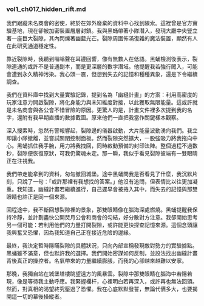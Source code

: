 <!-- author: Codex-A / vol:1 / ch:017 -->
### vol1_ch017_hidden_rift.md

我們跟蹤未名商會的密使，終於在郊外廢棄的資料中心找到線索。這裡曾是官方實驗基地，現在卻被加密裝置層層封鎖。我與黑蛹帶著小隊潛入，發現大廳中央豎立著一座巨大裂隙，其內閃爍著幽藍光芒。裂隙周圍佈滿復雜的魔法裝置，顯然有人在此研究通道穩定性。

靠近裂隙時，我聽到嗡嗡聲在耳邊回響，像有無數人在低語。黑蛹檢測後表示，裂隙連通的或許不是普通副本，而是更深層的數字潛域。他提醒我若強行闖入，可能會遭到永久精神污染。我心頭一震，但想到失去的記憶和種種異象，還是下令繼續調查。

我們在資料庫中找到大量實驗記錄，提到名為「幽縫計畫」的方案：利用高密度的玩家注意力開啟裂隙，將化身能力與未知維度對接，以此獲取無限能量。這或許就是未名商會與各公會不惜冒險的原因。更驚人的是，計畫文件裡多次提到我的名字，還附有我早期直播的數據截圖。原來他們一直把我當作關鍵樣本觀察。

深入搜索時，忽然有警報響起，裂隙邊的儀器啟動，大片能量波動湧向我們。我立即讓小隊撤離，並嘗試關閉控制面板。然而裂隙突然擴大，一股強吸力將我拖向中心。黑蛹抓住我手腕，用力將我拽回，同時啟動預備的封印法陣。整個過程不過數秒，裂隙便恢復原狀，可我仍驚魂未定。那一瞬，我似乎看見裂隙彼端有一雙眼睛正在注視我。

我們帶走能拿到的資料，匆匆撤回城堡。途中黑蛹問我是否看見了什麼，我沉默片刻，只說了一句：「或許那裡有我想找的答案。」他沒有追問，但表情比以往更加凝重。我知道，幽縫計畫若繼續進行，自己遲早會被捲入其中，而失去的記憶與那雙眼睛也許正是同一個來源。


回程途中，我不斷回想裂隙裡的景象，那雙眼睛像在腦海深處燃燒。黑蛹提醒我保持冷靜，並計劃盡快公開焚月公會和商會的勾結，好分散對方注意。我卻開始思考另一個可能：若利用他們的力量打開裂隙，或許能更快探查記憶來源。這個念頭讓我興奮又恐懼，因為我知道自己正在接近危險的邊緣。

最終，我決定暫時隱瞞裂隙的具體狀況，只向內部宣稱發現敵對勢力的實驗據點。黑蛹雖不滿意，但也默許我的選擇。我們開始密謀如何反制，並設法找出幽縫計畫背後真正的操控者。名氣帶來的力量繼續膨脹，而我的心卻越來越難以安寧。


那晚，我獨自站在城堡塔樓眺望遠方的風暴雲。裂隙中那雙眼睛在腦海中若隱若現，像是等待我主動呼應。我緊握欄杆，心裡明白若再深入，或許再也無法回頭。然而，對真相的渴望終究壓過了恐懼。我在心底默默發誓，無論代價多大，也要揭開這一切的幕後操縱者。

